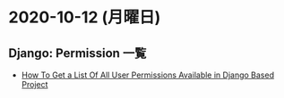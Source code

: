 # 2020-10-12 (月曜日)

## Django: Permission 一覧

- [How To Get a List Of All User Permissions Available in Django Based Project](https://timonweb.com/django/how-to-get-a-list-of-all-user-permissions-available-in-django-based-project/)
